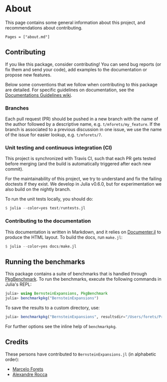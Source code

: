 # About

This page contains some general information about this project, and recommendations
about contributing.

```@contents
Pages = ["about.md"]
```

## Contributing

If you like this package, consider contributing! You can send bug reports (or fix them
and send your code), add examples to the documentation or propose new features.

Below some conventions that we follow when contributing
to this package are detailed. For specific guidelines on documentation, see the [Documentations Guidelines wiki](https://github.com/JuliaReach/LazySets.jl/wiki/Documentation-Guidelines).


### Branches

Each pull request (PR) should be pushed in a new branch with the name of the author
followed by a descriptive name, e.g. `t/mforets/my_feature`. If the branch is
associated to a previous discussion in one issue, we use the name of the issue for easier
lookup, e.g. `t/mforets/7`.

### Unit testing and continuous integration (CI)

This project is synchronized with Travis CI, such that each PR gets tested
before merging (and the build is automatically triggered after each new commit).

For the maintainability of this project, we try to understand and fix the failing
doctests if they exist. We develop in Julia v0.6.0, but for experimentation
we also build on the nightly branch.

To run the unit tests locally, you should do:

```julia
$ julia --color=yes test/runtests.jl
```

### Contributing to the documentation

This documentation is written in Markdown, and it relies on
[Documenter.jl](https://github.com/JuliaDocs/Documenter.jl) to produce the HTML
layout. To build the docs, run `make.jl`:

```julia
$ julia --color=yes docs/make.jl
```

## Running the benchmarks

This package contains a suite of benchmarks that is handled through
[PkgBenchmark](https://github.com/JuliaCI/PkgBenchmark.jl). To run the benchmarks,
execute the following commands in Julia's REPL:

```julia
julia> using BernsteinExpansions, PkgBenchmark
julia> benchmarkpkg("BernsteinExpansions")
```

To save the results to a custom directory, use:

```julia
julia> benchmarkpkg("BernsteinExpansions", resultsdir="/Users/forets/Projects")
```

For further options see the inline help of `benchmarkpkg`.

## Credits

These persons have contributed to `BernsteinExpansions.jl` (in alphabetic order):

- [Marcelo Forets](http://marcelo-forets.fr)
- [Alexandre Rocca](http://www-verimag.imag.fr/~rocca/)
